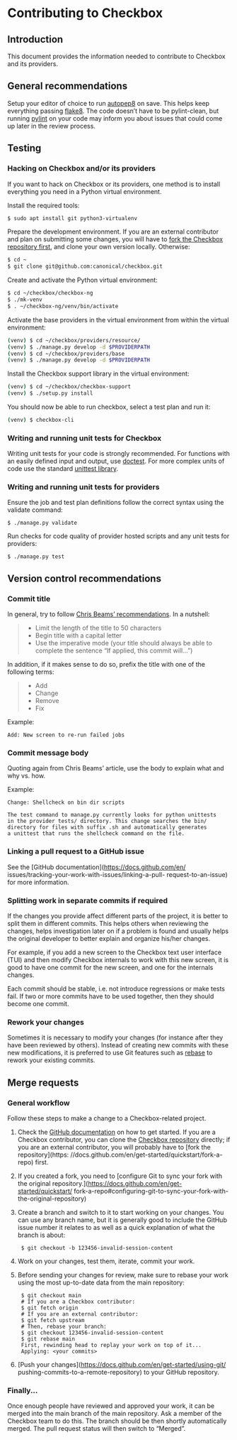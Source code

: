 # Contributing to Checkbox

## Introduction

This document provides the information needed to contribute to Checkbox
and its providers.

## General recommendations

Setup your editor of choice to run
[autopep8](https://pypi.org/project/autopep8/) on save. This helps keep
everything passing [flake8](https://flake8.pycqa.org/en/latest/). The
code doesn’t have to be pylint-clean, but running
[pylint](https://www.pylint.org/) on your code may inform you about
issues that could come up later in the review process.

## Testing

### Hacking on Checkbox and/or its providers

If you want to hack on Checkbox or its providers, one method is to
install everything you need in a Python virtual environment.

Install the required tools:

``` bash
$ sudo apt install git python3-virtualenv
```

Prepare the development environment. If you are an external contributor and
plan on submitting some changes, you will have to [fork the Checkbox repository
first](https://docs.github.com/en/get-started/quickstart/fork-a-repo), and
clone your own version locally. Otherwise:

``` bash
$ cd ~
$ git clone git@github.com:canonical/checkbox.git
```

Create and activate the Python virtual environment:

``` bash
$ cd ~/checkbox/checkbox-ng
$ ./mk-venv
$ . ~/checkbox-ng/venv/bin/activate
```

Activate the base providers in the virtual environment from within the virtual
environment:

``` bash
(venv) $ cd ~/checkbox/providers/resource/
(venv) $ ./manage.py develop -d $PROVIDERPATH
(venv) $ cd ~/checkbox/providers/base
(venv) $ ./manage.py develop -d $PROVIDERPATH
```

Install the Checkbox support library in the virtual environment:

``` bash
(venv) $ cd ~/checkbox/checkbox-support
(venv) $ ./setup.py install
```

You should now be able to run checkbox, select a test plan and run it:

``` bash
(venv) $ checkbox-cli
```

### Writing and running unit tests for Checkbox

Writing unit tests for your code is strongly recommended. For functions
with an easily defined input and output, use
[doctest](https://docs.python.org/3/library/doctest.html). For more
complex units of code use the standard [unittest
library](https://docs.python.org/3/library/unittest.html).

### Writing and running unit tests for providers

Ensure the job and test plan definitions follow the correct syntax using
the validate command:

    $ ./manage.py validate

Run checks for code quality of provider hosted scripts and any unit
tests for providers:

    $ ./manage.py test

## Version control recommendations

### Commit title

In general, try to follow [Chris Beams’
recommendations](https://chris.beams.io/posts/git-commit/). In a
nutshell:

> -   Limit the length of the title to 50 characters
> -   Begin title with a capital letter
> -   Use the imperative mode (your title should always be able to
>     complete the sentence “If applied, this commit will...”)

In addition, if it makes sense to do so, prefix the title with one of
the following terms:

> -   Add
> -   Change
> -   Remove
> -   Fix

Example:

    Add: New screen to re-run failed jobs

### Commit message body

Quoting again from Chris Beams’ article, use the body to explain what
and why vs. how.

Example:

    Change: Shellcheck on bin dir scripts

    The test command to manage.py currently looks for python unittests
    in the provider tests/ directory. This change searches the bin/
    directory for files with suffix .sh and automatically generates
    a unittest that runs the shellcheck command on the file.

### Linking a pull request to a GitHub issue

See the [GitHub documentation](https://docs.github.com/en/
issues/tracking-your-work-with-issues/linking-a-pull-
request-to-an-issue) for more information.

### Splitting work in separate commits if required

If the changes you provide affect different parts of the project, it is
better to split them in different commits. This helps others when
reviewing the changes, helps investigation later on if a problem is
found and usually helps the original developer to better explain and
organize his/her changes.

For example, if you add a new screen to the Checkbox text user interface
(TUI) and then modify Checkbox internals to work with this new screen,
it is good to have one commit for the new screen, and one for the
internals changes.

Each commit should be stable, i.e. not introduce regressions or make
tests fail. If two or more commits have to be used together, then they
should become one commit.

### Rework your changes

Sometimes it is necessary to modify your changes (for instance after
they have been reviewed by others). Instead of creating new commits with
these new modifications, it is preferred to use Git features such as
[rebase](https://git-scm.com/book/en/v2/Git-Tools-Rewriting-History) to
rework your existing commits.

## Merge requests

### General workflow

Follow these steps to make a change to a Checkbox-related project.

1. Check the [GitHub documentation](https://docs.github.com) on how to get
   started. If you are a Checkbox contributor, you can clone the [Checkbox
   repository](https://github.com/canonical/checkbox) directly; if you are an
   external contributor, you will probably have to [fork the repository](https:
   //docs.github.com/en/get-started/quickstart/fork-a-repo) first.

1. If you created a fork, you need to [configure Git to sync your fork with the
   original repository.](https://docs.github.com/en/get-started/quickstart/
   fork-a-repo#configuring-git-to-sync-your-fork-with-the-original-repository)

1. Create a branch and switch to it to start working on your changes.
   You can use any branch name, but it is generally good to include the
   GitHub issue number it relates to as well as a quick explanation of
   what the branch is about:

        $ git checkout -b 123456-invalid-session-content

1. Work on your changes, test them, iterate, commit your work.

1. Before sending your changes for review, make sure to rebase your
   work using the most up-to-date data from the main repository:

        $ git checkout main
        # If you are a Checkbox contributor:
        $ git fetch origin
        # If you are an external contributor:
        $ git fetch upstream
        # Then, rebase your branch:
        $ git checkout 123456-invalid-session-content
        $ git rebase main
        First, rewinding head to replay your work on top of it...
        Applying: <your commits>

1. [Push your changes](https://docs.github.com/en/get-started/using-git/
   pushing-commits-to-a-remote-repository) to your GitHub repository.

### Finally...

Once enough people have reviewed and approved your work, it can be merged into
the main branch of the main repository. Ask a member of the Checkbox team to do
this. The branch should be then shortly automatically merged. The pull request
status will then switch to “Merged”.

